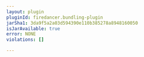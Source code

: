 ```yaml
---
layout: plugin
pluginId: firedancer.bundling-plugin
jarSha1: 3da9f5a2a03d594390e110b385278a8948160050
isJarAvailable: true
error: NONE
violations: []

---
```


